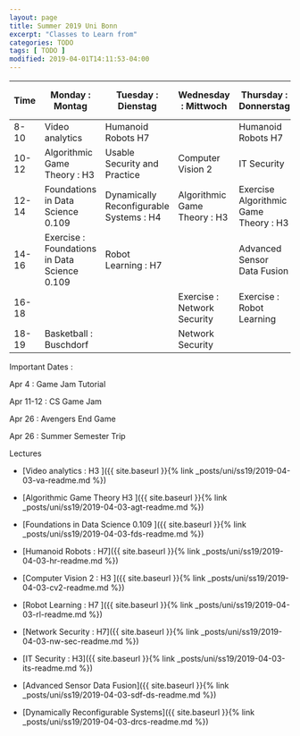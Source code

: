 ```yaml
---
layout: page
title: Summer 2019 Uni Bonn
excerpt: "Classes to Learn from"
categories: TODO
tags: [ TODO ]
modified: 2019-04-01T14:11:53-04:00
---
```





| Time | Monday : Montag | Tuesday : Dienstag | Wednesday : Mittwoch | Thursday : Donnerstag | Friday : Freitag | Saturday : Samstag| Sunday : Sonntag |
|-------|-------|-------|-------|-------|-------|-------|-------|
| 8-10 | Video analytics | Humanoid Robots H7 |  | Humanoid Robots H7 ||||
| 10-12 | Algorithmic Game Theory : H3 | Usable Security and Practice | Computer Vision 2 | IT Security | Computer Vision 2 ||
| 12-14 | Foundations in Data Science 0.109| Dynamically Reconfigurable Systems : H4 | Algorithmic Game Theory : H3 |Exercise Algorithmic Game Theory : H3|Video analytics Tutorials||
| 14-16 | Exercise : Foundations in Data Science 0.109| Robot Learning : H7 ||Advanced Sensor Data Fusion|||
| 16-18 |||Exercise : Network Security| Exercise : Robot Learning |||
| 18-19 | Basketball : Buschdorf| | Network Security ||||


Important Dates :

Apr 4 : Game Jam Tutorial

Apr 11-12 : CS Game Jam

Apr 26 : Avengers End Game

Apr 26 : Summer Semester Trip



Lectures

* [Video analytics : H3 ]({{ site.baseurl }}{% link _posts/uni/ss19/2019-04-03-va-readme.md %})

* [Algorithmic Game Theory H3 ]({{ site.baseurl }}{% link _posts/uni/ss19/2019-04-03-agt-readme.md %})

* [Foundations in Data Science 0.109 ]({{ site.baseurl }}{% link _posts/uni/ss19/2019-04-03-fds-readme.md %})

* [Humanoid Robots : H7]({{ site.baseurl }}{% link _posts/uni/ss19/2019-04-03-hr-readme.md %})

* [Computer Vision 2 : H3 ]({{ site.baseurl }}{% link _posts/uni/ss19/2019-04-03-cv2-readme.md %})

* [Robot Learning : H7 ]({{ site.baseurl }}{% link _posts/uni/ss19/2019-04-03-rl-readme.md %})

* [Network Security : H7]({{ site.baseurl }}{% link _posts/uni/ss19/2019-04-03-nw-sec-readme.md %})

* [IT Security : H3]({{ site.baseurl }}{% link _posts/uni/ss19/2019-04-03-its-readme.md %})

* [Advanced Sensor Data Fusion]({{ site.baseurl }}{% link _posts/uni/ss19/2019-04-03-sdf-ds-readme.md %})

* [Dynamically Reconfigurable Systems]({{ site.baseurl }}{% link _posts/uni/ss19/2019-04-03-drcs-readme.md %})
